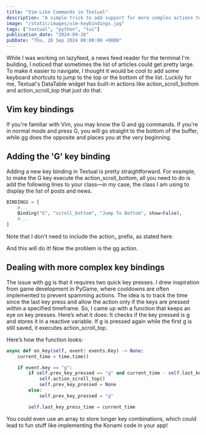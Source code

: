 ```yaml
---
title: "Vim-Like Commands in Textual"
description: "A simple trick to add support for more complex actions to a Textual-based application."
image: "/static/images/vim-keybindings.jpg"
tags: ["textual", "python", "tui"]
publication_date: "2024-09-26"
pubDate: "Thu, 26 Sep 2024 00:00:00 +0000"
---
```


While I was working on lazyfeed, a news feed reader for the terminal I'm building, I noticed that sometimes the list of articles could get pretty large. To make it easier to navigate, I thought it would be cool to add some keyboard shortcuts to jump to the top or the bottom of the list. Luckily for me, Textual's DataTable widget has built-in actions like action_scroll_bottom and action_scroll_top that just do that.

## Vim key bindings

If you're familiar with Vim, you may know the G and gg commands. If you're in normal mode and press G, you will go straight to the bottom of the buffer, while gg does the opposite and places you at the very beginning.

## Adding the 'G' key binding

Adding a new key binding in Textual is pretty straightforward. For example, to make the G key execute the action_scroll_bottom, all you need to do is add the following lines to your class—in my case, the class I am using to display the list of posts and news.

```python
BINDINGS = [
    #...
    Binding("G", "scroll_bottom", "Jump To Bottom", show=False),
    #...
]
```

Note that I don't need to include the action\_ prefix, as stated here.

And this will do it! Now the problem is the gg action.

## Dealing with more complex key bindings

The issue with gg is that it requires two quick key presses. I drew inspiration from game development in PyGame, where cooldowns are often implemented to prevent spamming actions. The idea is to track the time since the last key press and allow the action only if the keys are pressed within a specified timeframe. So, I came up with a function that keeps an eye on key presses. Here’s what it does: It checks if the key pressed is g and stores it in a reactive variable. If g is pressed again while the first g is still saved, it executes action_scroll_top.

Here’s how the function looks:

```python
async def on_key(self, event: events.Key) -> None:
    current_time = time.time()

    if event.key == "g":
        if self.prev_key_pressed == "g" and current_time - self.last_key_press_time <= self.key_press_interval:
            self.action_scroll_top()
            self.prev_key_pressed = None
        else:
            self.prev_key_pressed = "g"

        self.last_key_press_time = current_time
```

You could even use an array to store longer key combinations, which could lead to fun stuff like implementing the Konami code in your app!
